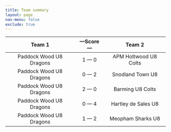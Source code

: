 ```yaml
---
title: Team summary
layout: page
nav-menu: false
exclude: true
---
```




|         Team 1          |  &mdash;Score&mdash;  |        Team 2         |
|:-----------------------:|:---------------------:|:---------------------:|
| Paddock Wood U8 Dragons |      1 &mdash; 0      | APM Holtwood U8 Colts |
| Paddock Wood U8 Dragons |      0 &mdash; 2      |   Snodland Town U8    |
| Paddock Wood U8 Dragons |      2 &mdash; 0      |   Barming U8 Colts    |
| Paddock Wood U8 Dragons |      0 &mdash; 4      |  Hartley de Sales U8  |
| Paddock Wood U8 Dragons |      1 &mdash; 2      |   Meopham Sharks U8   |

 <br /><br /><br />